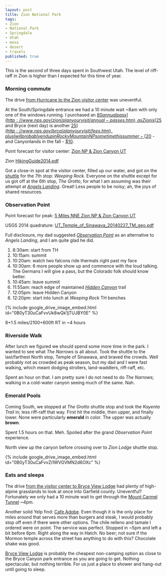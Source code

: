 ```yaml
---
layout: post
title: Zion National Park
tags:
- Zion
- National Park
- Springdale
- Utah
- mesa
- desert
- travels
published: true
---
```

This is the second of three days spent in Southwest Utah.
The level of riff-raff in Zion is higher than I expected for this time of year.

### Morning commute
The drive [from Hurricane to the Zion visitor center](https://goo.gl/maps/ACQKm) was uneventful.

At the South/Springdale entrance we had a 10 minute wait ~8am with only one of the windows running.
I purchased an [$80 annual pass](http://www.nps.gov/zion/planyourvisit/annual-passes.htm),
as Zion is [$25](http://www.nps.gov/zion/planyourvisit/feesandreservations.htm)
and Bryce (next day) is another [$25](http://www.nps.gov/brca/planyourvisit/fees.htm),
plus I will probably end up in Rocky Mountain NP some time this summer -
[$20](http://www.nps.gov/romo/planyourvisit/fees.htm) - and Canyonlands in the fall -
[$10](http://www.nps.gov/cany/planyourvisit/fees.htm).

Point forecast for visitor center: [Zion NP & Zion Canyon UT](http://forecast.weather.gov/MapClick.php?lat=37.199864&lon=-112.9874359)

Zion [HikingGuide2014.pdf](https://drive.google.com/open?id=0B0yT30uCaFvvdDNySVgyWXczTVE)

Got a close-in spot at the visitor center, filled up our water, and got on the
[shuttle](http://www.citrusmilo.com/zionguide/shuttlesystem.cfm)
for the 7th stop: _Weeping Rock_. Everyone on the shuttle except for us
got off at the 6th stop, _The Grotto_, for what I am assuming was their attempt
at [_Angels Landing_](http://www.citrusmilo.com/zionguide/angelslanding.cfm).
Great! Less people to be noisy; ah, the joys of shared resources.

### Observation Point
Point forecast for peak: [5 Miles NNE Zion NP & Zion Canyon UT](http://forecast.weather.gov/MapClick.php?lat=37.2809165&lon=-112.9390522)

USGS 2014 quadrature: [UT_Temple_of_Sinawava_20140227_TM_geo.pdf](https://drive.google.com/open?id=0B0yT30uCaFvvTjZkb3FNODVVUDA)

Full disclosure, my dad suggested
[_Observation Point_](http://www.citrusmilo.com/zionguide/obspoint.cfm)
as an alternative to _Angels Landing_, and I am quite glad he did.

1. 8:30am: start from TH
2. 10:15am: summit
3. 10:20am: watch two falcons ride thermals right past my face
4. 10:30am: 6 more people show up and commence with the loud talking.
The Germans I will give a pass, but the Colorado folk should know better.
5. 10:45am: leave summit
6. 11:55am: reach edge of maintained [_Hidden Canyon_](http://www.citrusmilo.com/zionguide/hiddencanyon.cfm) trail
7. 12:05pm: leave Hidden Canyon
8. 12:20pm: start into lunch at _Weeping Rock_ TH benches

{% include google_drive_image_embed.html id="0B0yT30uCaFvvUk8wQk1jTUJBY0E" %}

8+1.5 miles/2100+600ft RT in ~4 hours

### Riverside Walk
After lunch we figured we should spend some more time in the park.
I wanted to see what _The Narrows_ is all about. Took the shuttle to the
last/farthest North stop, Temple of Sinawava, and braved the crowds.
Well probably not as crowded as peak season, but my dad and I were fast walking,
which meant dodging strollers, land-waddlers, riff-raff, etc.

Spent an hour on that. I am pretty sure I do not need to do _The Narrows_;
walking in a cold-water canyon seeing much of the same. Nah.

### Emerald Pools
Coming South, we stopped at _The Grotto_ shuttle stop and took the _Kayenta Trail_ in;
less riff-raff that way. First hit the middle, then upper, and finally lower.
None were particularly __emerald__ in color. The upper was actually __brown__.

Spent 1.5 hours on that. Meh. Spoiled after the grand _Observation Point_ experience.

North view up the canyon before crossing over to _Zion Lodge_ shuttle stop.

{% include google_drive_image_embed.html id="0B0yT30uCaFvvZi1WVGVMN2d6OXc" %}

### Eats and sleeps
The drive [from the visitor center to Bryce View Lodge](https://goo.gl/maps/8SxRI)
had plenty of high-alpine grasslands to look at once into Garfield county.
Uneventful? Fortunately we only had a 10 minute wait to get through the
[Mount Carmel Tunnel](http://www.nps.gov/zion/planyourvisit/the-zion-mount-carmel-tunnel.htm)
~4pm.

Another solid Yelp find: [Cafe Adobe](http://www.yelp.com/biz/adobe-deli-hatch).
Even though it is the only place for miles around that serves more than
burgers and steak, I would probably stop off even if there were other options.
The chile relleno and tamale I ordered were on point. The service was perfect.
Stopped in ~5pm and left a bit before 6pm. Right along the way in Hatch.
No beer; not sure if the Mormon temple across the street has anything to do with this?
Chocolate shake was good.

[Bryce View Lodge](http://www.bryceviewlodge.com/) is probably the cheapest
non-camping option as close to the Bryce Canyon park entrance as you are going to get.
Nothing spectacular, but nothing terrible. For us just a place to shower and
hang-out until going to sleep.
